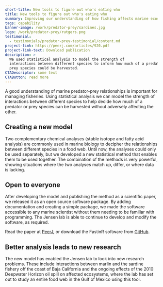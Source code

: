 ```yaml
---
short-title: New tools to figure out who's eating who
title: New tools to figure out who's eating who
summary: Improving our understanding of how fishing affects marine ecosystems
tags: capability
banner-image: /work/predator-prey/sardines.jpg
logo: /work/predator-prey/rutgers.png
testimonial:
  - testimonials/predator-prey-testimonial/content.md
project-link: https://peerj.com/articles/920.pdf
project-link-text: Download publication
description: >
  We used statistical analysis to model the strength of
  interactions between different species to inform how much of a predator or
  prey species could be harvested.
CTADescriptor: some text
CTAButton: read more
---
```


A good understanding of marine predator-prey relationships is important for
managing fisheries. Using statistical analysis we can model the strength of
interactions between different species to help decide how much of a predator or
prey species can be harvested without adversely affecting the other.

<!--more-->

## Creating a new model

Two complementary chemical analyses (stable isotope and fatty acid analysis)
are commonly used in marine biology to decipher the relationships between
 different species in a food web. Until now, the analyses could only be used
  separately, but we developed a new statistical method that enables them to be
   used together. The combination of the methods is very powerful, showing
    situations where the two analyses match up, differ, or where data is lacking.

## Open to everyone

After developing the model and publishing the method as a scientific paper, we
released it as an open source software package. By adding documentation and
creating a simple package, we made the software accessible to any marine
scientist without them needing to be familiar with programming. The Jensen lab
 is able to continue to develop and modify the software, as required.

Read the paper at [PeerJ](https://peerj.com/articles/920.pdf), or download the
 FastinR software from [GitHub](https://github.com/philipp-neubauer/fastinR).

## Better analysis leads to new research

The new model has enabled the Jensen lab to look into new research problems.
These include interactions between marlin and the sardine fishery off the coast
of Baja California and the ongoing effects of the 2010 Deepwater Horizon oil
spill on affected ecosystems, where the lab has set out to study an entire food
web in the Gulf of Mexico using this tool.

